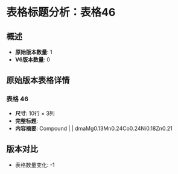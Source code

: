 # 表格标题分析：表格46

## 概述
- **原始版本数量**: 1
- **V6版本数量**: 0

## 原始版本表格详情

### 表格 46
- **尺寸**: 10行 × 3列
- **完整标题**: 
- **内容摘要**: Compound |  | dmaMg0.13Mn0.24Co0.24Ni0.18Zn0.21

## 版本对比

- 表格数量变化: -1